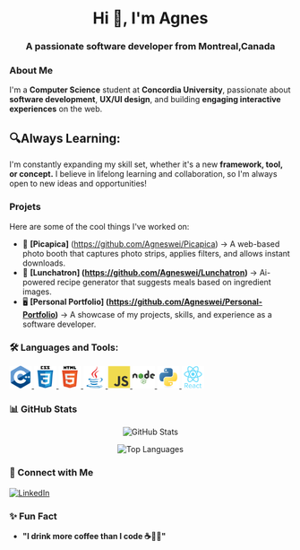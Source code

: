 <h1 align="center">Hi 👋, I'm Agnes</h1>
<h3 align="center">A passionate software developer from Montreal,Canada</h3>

### About Me
I'm a **Computer Science** student at **Concordia University**, passionate about **software development**, **UX/UI design**, and building **engaging interactive experiences** on the web.

## 🔍Always Learning:
I'm constantly expanding my skill set, whether it's a new **framework, tool, or concept.** I believe in lifelong learning and collaboration, so I'm always open to new ideas and opportunities!

###  Projets
Here are some of the cool things I've worked on:
- 📸 **[Picapica]** (https://github.com/Agneswei/Picapica) → A web-based photo booth that captures photo strips, applies filters, and allows instant downloads.  
- 🥗 **[Lunchatron] (https://github.com/Agneswei/Lunchatron)** → Ai-powered recipe generator that suggests meals based on ingredient images.
- 🖥️ **[Personal Portfolio] (https://github.com/Agneswei/Personal-Portfolio)** → A showcase of my projects, skills, and experience as a software developer.


<h3 align="left">🛠️ Languages and Tools:</h3>
<p align="left"> <a href="https://www.w3schools.com/cpp/" target="_blank" rel="noreferrer"> <img src="https://raw.githubusercontent.com/devicons/devicon/master/icons/cplusplus/cplusplus-original.svg" alt="cplusplus" width="40" height="40"/> </a> <a href="https://www.w3schools.com/css/" target="_blank" rel="noreferrer"> <img src="https://raw.githubusercontent.com/devicons/devicon/master/icons/css3/css3-original-wordmark.svg" alt="css3" width="40" height="40"/> </a> <a href="https://www.w3.org/html/" target="_blank" rel="noreferrer"> <img src="https://raw.githubusercontent.com/devicons/devicon/master/icons/html5/html5-original-wordmark.svg" alt="html5" width="40" height="40"/> </a> <a href="https://www.java.com" target="_blank" rel="noreferrer"> <img src="https://raw.githubusercontent.com/devicons/devicon/master/icons/java/java-original.svg" alt="java" width="40" height="40"/> </a> <a href="https://developer.mozilla.org/en-US/docs/Web/JavaScript" target="_blank" rel="noreferrer"> <img src="https://raw.githubusercontent.com/devicons/devicon/master/icons/javascript/javascript-original.svg" alt="javascript" width="40" height="40"/> </a> <a href="https://nodejs.org" target="_blank" rel="noreferrer"> <img src="https://raw.githubusercontent.com/devicons/devicon/master/icons/nodejs/nodejs-original-wordmark.svg" alt="nodejs" width="40" height="40"/> </a> <a href="https://www.python.org" target="_blank" rel="noreferrer"> <img src="https://raw.githubusercontent.com/devicons/devicon/master/icons/python/python-original.svg" alt="python" width="40" height="40"/> </a> <a href="https://reactjs.org/" target="_blank" rel="noreferrer"> <img src="https://raw.githubusercontent.com/devicons/devicon/master/icons/react/react-original-wordmark.svg" alt="react" width="40" height="40"/> </a> </p>

### 📊 GitHub Stats
<p align="center">
    <img src="https://github-readme-stats.vercel.app/api?username=agneswei&show_icons=true&theme=radical" alt="GitHub Stats" />
</p>
<p align="center">
  <img src="https://github-readme-stats.vercel.app/api/top-langs?username=agneswei&show_icons=true&layout=compact&theme=radical" alt="Top Languages" />
</p>

### 🤝 Connect with Me  
<p align="left">
  <a href="https://linkedin.com/in/agnes-wei" target="blank">
    <img align="center" src="https://raw.githubusercontent.com/rahuldkjain/github-profile-readme-generator/master/src/images/icons/Social/linked-in-alt.svg" alt="LinkedIn" height="30" width="40" />
  </a>
</p>

### ✨ Fun Fact  
- **"I drink more coffee than I code ☕👩‍💻"**  


<!--
**Agneswei/Agneswei** is a ✨ _special_ ✨ repository because its `README.md` (this file) appears on your GitHub profile.

Here are some ideas to get you started:

- 🔭 I’m currently working on ...
- 🌱 I’m currently learning ...
- 👯 I’m looking to collaborate on ...
- 🤔 I’m looking for help with ...
- 💬 Ask me about ...
- 📫 How to reach me: ...
- 😄 Pronouns: ...
- ⚡ Fun fact: ...
-->
